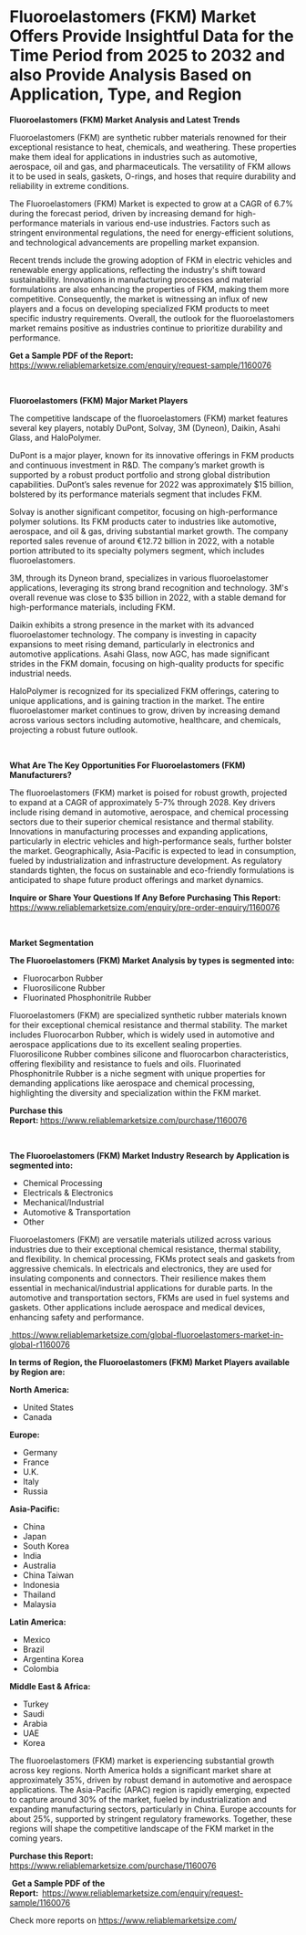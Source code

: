 <p><h1>Fluoroelastomers (FKM) Market Offers Provide Insightful Data for the Time Period from 2025 to 2032 and also Provide Analysis Based on Application, Type, and Region</h1></p><p><strong>Fluoroelastomers (FKM) Market Analysis and Latest Trends</strong></p>
<p><p>Fluoroelastomers (FKM) are synthetic rubber materials renowned for their exceptional resistance to heat, chemicals, and weathering. These properties make them ideal for applications in industries such as automotive, aerospace, oil and gas, and pharmaceuticals. The versatility of FKM allows it to be used in seals, gaskets, O-rings, and hoses that require durability and reliability in extreme conditions.</p><p>The Fluoroelastomers (FKM) Market is expected to grow at a CAGR of 6.7% during the forecast period, driven by increasing demand for high-performance materials in various end-use industries. Factors such as stringent environmental regulations, the need for energy-efficient solutions, and technological advancements are propelling market expansion. </p><p>Recent trends include the growing adoption of FKM in electric vehicles and renewable energy applications, reflecting the industry's shift toward sustainability. Innovations in manufacturing processes and material formulations are also enhancing the properties of FKM, making them more competitive. Consequently, the market is witnessing an influx of new players and a focus on developing specialized FKM products to meet specific industry requirements. Overall, the outlook for the fluoroelastomers market remains positive as industries continue to prioritize durability and performance.</p></p>
<p><strong>Get a Sample PDF of the Report:&nbsp;</strong> <a href="https://www.reliablemarketsize.com/enquiry/request-sample/1160076?utm_campaign=2808&utm_medium=2&utm_source=Github&utm_content=ia&utm_term=22032025&utm_id=fluoroelastomers-fkm">https://www.reliablemarketsize.com/enquiry/request-sample/1160076</a></p>
<p>&nbsp;</p>
<p><strong>Fluoroelastomers (FKM) Major Market Players</strong></p>
<p><p>The competitive landscape of the fluoroelastomers (FKM) market features several key players, notably DuPont, Solvay, 3M (Dyneon), Daikin, Asahi Glass, and HaloPolymer. </p><p>DuPont is a major player, known for its innovative offerings in FKM products and continuous investment in R&D. The company’s market growth is supported by a robust product portfolio and strong global distribution capabilities. DuPont’s sales revenue for 2022 was approximately $15 billion, bolstered by its performance materials segment that includes FKM.</p><p>Solvay is another significant competitor, focusing on high-performance polymer solutions. Its FKM products cater to industries like automotive, aerospace, and oil & gas, driving substantial market growth. The company reported sales revenue of around €12.72 billion in 2022, with a notable portion attributed to its specialty polymers segment, which includes fluoroelastomers.</p><p>3M, through its Dyneon brand, specializes in various fluoroelastomer applications, leveraging its strong brand recognition and technology. 3M's overall revenue was close to $35 billion in 2022, with a stable demand for high-performance materials, including FKM.</p><p>Daikin exhibits a strong presence in the market with its advanced fluoroelastomer technology. The company is investing in capacity expansions to meet rising demand, particularly in electronics and automotive applications. Asahi Glass, now AGC, has made significant strides in the FKM domain, focusing on high-quality products for specific industrial needs. </p><p>HaloPolymer is recognized for its specialized FKM offerings, catering to unique applications, and is gaining traction in the market. The entire fluoroelastomer market continues to grow, driven by increasing demand across various sectors including automotive, healthcare, and chemicals, projecting a robust future outlook.</p></p>
<p>&nbsp;</p>
<p><strong>What Are The Key Opportunities For Fluoroelastomers (FKM) Manufacturers?</strong></p>
<p><p>The fluoroelastomers (FKM) market is poised for robust growth, projected to expand at a CAGR of approximately 5-7% through 2028. Key drivers include rising demand in automotive, aerospace, and chemical processing sectors due to their superior chemical resistance and thermal stability. Innovations in manufacturing processes and expanding applications, particularly in electric vehicles and high-performance seals, further bolster the market. Geographically, Asia-Pacific is expected to lead in consumption, fueled by industrialization and infrastructure development. As regulatory standards tighten, the focus on sustainable and eco-friendly formulations is anticipated to shape future product offerings and market dynamics.</p></p>
<p><strong>Inquire or Share Your Questions If Any Before Purchasing This Report:</strong> <a href="https://www.reliablemarketsize.com/enquiry/pre-order-enquiry/1160076?utm_campaign=2808&utm_medium=2&utm_source=Github&utm_content=ia&utm_term=22032025&utm_id=fluoroelastomers-fkm">https://www.reliablemarketsize.com/enquiry/pre-order-enquiry/1160076</a></p>
<p>&nbsp;</p>
<p><strong>Market Segmentation</strong></p>
<p><strong>The Fluoroelastomers (FKM) Market Analysis by types is segmented into:</strong></p>
<p><ul><li>Fluorocarbon Rubber</li><li>Fluorosilicone Rubber</li><li>Fluorinated Phosphonitrile Rubber</li></ul></p>
<p><p>Fluoroelastomers (FKM) are specialized synthetic rubber materials known for their exceptional chemical resistance and thermal stability. The market includes Fluorocarbon Rubber, which is widely used in automotive and aerospace applications due to its excellent sealing properties. Fluorosilicone Rubber combines silicone and fluorocarbon characteristics, offering flexibility and resistance to fuels and oils. Fluorinated Phosphonitrile Rubber is a niche segment with unique properties for demanding applications like aerospace and chemical processing, highlighting the diversity and specialization within the FKM market.</p></p>
<p><strong>Purchase this Report:&nbsp;</strong><a href="https://www.reliablemarketsize.com/purchase/1160076?utm_campaign=2808&utm_medium=2&utm_source=Github&utm_content=ia&utm_term=22032025&utm_id=fluoroelastomers-fkm">https://www.reliablemarketsize.com/purchase/1160076</a></p>
<p>&nbsp;</p>
<p><strong>The Fluoroelastomers (FKM) Market Industry Research by Application is segmented into:</strong></p>
<p><ul><li>Chemical Processing</li><li>Electricals & Electronics</li><li>Mechanical/Industrial</li><li>Automotive & Transportation</li><li>Other</li></ul></p>
<p><p>Fluoroelastomers (FKM) are versatile materials utilized across various industries due to their exceptional chemical resistance, thermal stability, and flexibility. In chemical processing, FKMs protect seals and gaskets from aggressive chemicals. In electricals and electronics, they are used for insulating components and connectors. Their resilience makes them essential in mechanical/industrial applications for durable parts. In the automotive and transportation sectors, FKMs are used in fuel systems and gaskets. Other applications include aerospace and medical devices, enhancing safety and performance.</p></p>
<p><a href="https://www.reliablemarketsize.com/global-fluoroelastomers-market-in-global-r1160076?utm_campaign=2808&utm_medium=2&utm_source=Github&utm_content=ia&utm_term=22032025&utm_id=fluoroelastomers-fkm">&nbsp;https://www.reliablemarketsize.com/global-fluoroelastomers-market-in-global-r1160076</a></p>
<p><strong>In terms of Region, the Fluoroelastomers (FKM) Market Players available by Region are:</strong></p>
<p>
    <p> <strong> North America: </strong>
        <ul>
            <li>United States</li>
            <li>Canada</li>
        </ul>
        </p> 
    <p> <strong> Europe: </strong>
        <ul>
            <li>Germany</li>
            <li>France</li>
            <li>U.K.</li>
            <li>Italy</li>
            <li>Russia</li>
        </ul>
        </p> 
    <p> <strong> Asia-Pacific: </strong>
        <ul>
            <li>China</li>
            <li>Japan</li>
            <li>South Korea</li>
            <li>India</li>
            <li>Australia</li>
            <li>China Taiwan</li>
            <li>Indonesia</li>
            <li>Thailand</li>
            <li>Malaysia</li>
        </ul>
        </p> 
    <p> <strong> Latin America: </strong>
        <ul>
            <li>Mexico</li>
            <li>Brazil</li>
            <li>Argentina Korea</li>
            <li>Colombia</li>
        </ul>
        </p> 
    <p> <strong> Middle East & Africa: </strong>
        <ul>
            <li>Turkey</li>
            <li>Saudi</li>
            <li>Arabia</li>
            <li>UAE</li>
            <li>Korea</li>
        </ul>
    </p>
    </p>
<p><p>The fluoroelastomers (FKM) market is experiencing substantial growth across key regions. North America holds a significant market share at approximately 35%, driven by robust demand in automotive and aerospace applications. The Asia-Pacific (APAC) region is rapidly emerging, expected to capture around 30% of the market, fueled by industrialization and expanding manufacturing sectors, particularly in China. Europe accounts for about 25%, supported by stringent regulatory frameworks. Together, these regions will shape the competitive landscape of the FKM market in the coming years.</p></p>
<p><strong>Purchase this Report: </strong><a href="https://www.reliablemarketsize.com/purchase/1160076?utm_campaign=2808&utm_medium=2&utm_source=Github&utm_content=ia&utm_term=22032025&utm_id=fluoroelastomers-fkm">https://www.reliablemarketsize.com/purchase/1160076</a></p>
<p>&nbsp;<strong>Get a Sample PDF of the Report:&nbsp;&nbsp;</strong><a href="https://www.reliablemarketsize.com/enquiry/request-sample/1160076?utm_campaign=2808&utm_medium=2&utm_source=Github&utm_content=ia&utm_term=22032025&utm_id=fluoroelastomers-fkm">https://www.reliablemarketsize.com/enquiry/request-sample/1160076</a></p>
<p><strong></strong></p>
<p>Check more reports on <a href="https://www.reliablemarketsize.com/?utm_campaign=2808&utm_medium=2&utm_source=Github&utm_content=ia&utm_term=22032025&utm_id=fluoroelastomers-fkm">https://www.reliablemarketsize.com/</a></p>